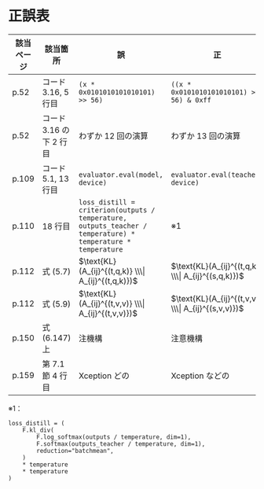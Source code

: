 # 正誤表

| 該当ページ |  該当箇所 |  誤  |  正  | 補足 | 対応 | 
| ---- | ---- | ---- | ---- | ---- | ---- |
| p.52 | コード 3.16, 5 行目  | `(x * 0x0101010101010101) >> 56)` | `((x * 0x0101010101010101) >> 56) & 0xff` | |  |
| p.52 | コード 3.16 の下 2 行目  | わずか 12 回の演算 | わずか 13 回の演算 | |  |
| p.109 | コード 5.1, 13 行目 | `evaluator.eval(model, device)` | `evaluator.eval(teacher, device)` | |  |
| p.110 | 18 行目 | `loss_distill = criterion(outputs / temperature, outputs_teacher / temperature) * temperature * temperature` | ※1 | |  |
| p.112 | 式 (5.7) | $\text{KL}(A_{ij}^{(t,q,k)} \\\\| A_{ij}^{(t,q,k)})$ | $\text{KL}(A_{ij}^{(t,q,k)} \\\\| A_{ij}^{(s,q,k)})$ | |  |
| p.112 | 式 (5.9) | $\text{KL}(A_{ij}^{(t,v,v)} \\\\| A_{ij}^{(t,v,v)})$ | $\text{KL}(A_{ij}^{(t,v,v)} \\\\| A_{ij}^{(s,v,v)})$ | |  |
| p.150 | 式 (6.147) 上 | 注機構 | 注意機構 | |  |
| p.159 | 第 7.1 節 4 行目 | Xception どの | Xception などの | |  |

※1：
```
loss_distill = (
    F.kl_div(
        F.log_softmax(outputs / temperature, dim=1),
        F.softmax(outputs_teacher / temperature, dim=1),
        reduction="batchmean",
    )
    * temperature
    * temperature
)
```
